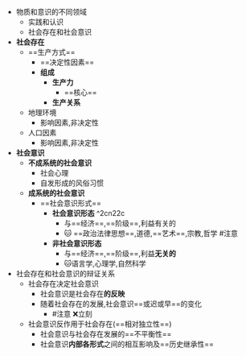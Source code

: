 - 物质和意识的不同领域
	- 实践和认识
	- 社会存在和社会意识
- **社会存在**
	- ==生产方式==
		- ==决定性因素==
		- **组成**
			- **生产力**
				- ==核心==
			- **生产关系**
	- 地理环境
		- 影响因素,非决定性
	- 人口因素
		- 影响因素,非决定性
- **社会意识**
	- **不成系统的社会意识**
		- 社会心理
		- 自发形成的风俗习惯
	- **成系统的社会意识**
		- ==社会意识形式==
			- **社会意识形态** ^2cn22c
				- 与==经济==,==阶级==,利益有关的
				- 🐱 ==政治法律思想==,道德,==艺术==,宗教,哲学 #注意
			- **非社会意识形态**
				- 与==经济==,==阶级==,利益**无关的**
				- 🐱语言学,心理学,自然科学
- 社会存在和社会意识的辩证关系
	- 社会存在决定社会意识
		- 社会意识是社会存在**的反映**
		- 随着社会存在的发展,社会意识==或迟或早==的变化
			- #注意 ❌立刻 
	- 社会意识反作用于社会存在(==相对独立性==)
		- 社会意识与社会存在发展的==不平衡性== 
		- 社会意识**内部各形式**之间的相互影响及==历史继承性==